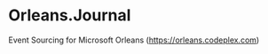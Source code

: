 Orleans.Journal
===============

Event Sourcing for Microsoft Orleans (https://orleans.codeplex.com)
